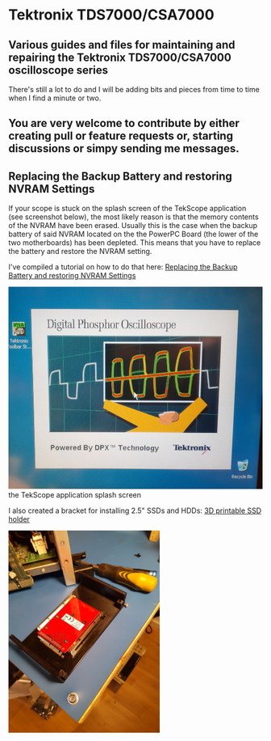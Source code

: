 # Tektronix TDS7000/CSA7000

## Various guides and files for maintaining and repairing the Tektronix TDS7000/CSA7000 oscilloscope series

There's still a lot to do and I will be adding bits and pieces from time to time when I find a minute or two. 

## You are very welcome to contribute by either creating pull or feature requests or, starting discussions or simpy sending me messages.  

## Replacing the Backup Battery and restoring NVRAM Settings

If your scope is stuck on the splash screen of the TekScope application (see screenshot below), the most likely reason is that the memory contents of the NVRAM have been erased. Usually this is the case when the backup battery of said NVRAM located on the  the PowerPC Board (the lower of the two motherboards) has been depleted. This means that you have to replace the battery and restore the NVRAM setting. 

I've compiled a tutorial on how to do that here: [Replacing the Backup Battery and restoring NVRAM Settings](NVRAM/README.md)

<img src="NVRAM/img/teksope_splash.jpg" height="400" /><br>
the TekScope application splash screen

I also created a bracket for installing 2.5" SSDs and HDDs: [3D printable SSD holder](3D%20printable%20SSD%20holder)

<img src="3D%20printable%20SSD%20holder/IMG_20220131_095855807.jpg" height="400" /><br>
